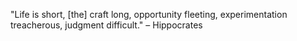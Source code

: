 "Life is short, [the] craft long, opportunity fleeting, experimentation treacherous, judgment difficult."
– Hippocrates 
